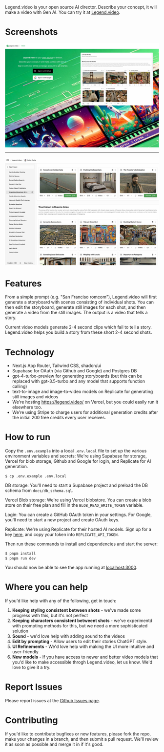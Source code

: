 Legend.video is your open source AI director. Describe your concept, it will make a video with Gen AI. You can try it at [Legend.video](https://legend.video).

# Screenshots

![Legend.video Screenshot - Homepage](docs/screenshot_homepage.jpg)

___

![Legend.video Screenshot - Workflow](docs/screenshot_workflow.jpg)

# Features

From a simple prompt (e.g. &quot;San Franciso romcom&quot;), Legend.video will first generate a storyboard with scenes consisting of individual shots. You can then edit the storyboard, generate still images for each shot, and then generate a video from the still images. The output is a video that tells a story. 

Current video models generate 2-4 second clips which fail to tell a story. Legend.video helps you build a story from these short 2-4 second shots.

# Technology

* Next.js App Router, Tailwind CSS, shadcn/ui
* Supabase for OAuth (via Github and Google) and Postgres DB
* gpt-4-turbo-preview for generating storyboards (but this can be replaced with gpt-3.5-turbo and any model that supports function calling)
* text-to-image and image-to-video models on Replicate for generating still images and videos
* We're hosting https://legend.video/ on Vercel, but you could easily run it elsewhere too.
* We're using Stripe to charge users for additional generation credits after the initial 200 free credits every user receives.

# How to run

Copy the `.env.example` into a local `.env.local` file to set up the various environment variables and secrets: We're using Supabase for storage, Vercel for blob storage, Github and Google for login, and Replicate for AI generation.

```$ cp .env.example .env.local```

DB storage: You'll need to start a Supabase project and preload the DB schema from `docs/db_schema.sql`.

Vercel Blob storage: We're using Vercel blobstore. You can create a blob store on their free plan and fill in the `BLOB_READ_WRITE_TOKEN` variable.

Login: You can create a GitHub OAuth token in your settings. For Google, you'll need to start a new project and create OAuth keys.

Replicate: We're using Replicate for their hosted AI models. Sign up for a key [here](https://replicate.com/), and copy your token into `REPLICATE_API_TOKEN`.

Then run these commands to install and dependencies and start the server:

```
$ pnpm install
$ pnpm run dev
```

You should now be able to see the app running at [localhost:3000](http://localhost:3000).

# Where you can help

If you'd like help with any of the following, get in touch:

1. **Keeping styling consistent between shots** - we've made some progress with this, but it's not perfect
2. **Keeping characters consistent betweent shots** - we've experimentd with prompting methods for this, but we need a more sophisticated solution
3. **Sound** - we'd love help with adding sound to the videos
4. **Edit by prompting** - Allow users to edit their stories ChatGPT style.
5. **UI Refinements** - We'd love help with making the UI more intuitive and user-friendly
6. **New models** - If you have access to newer and better video models that you'd like to make accessible throgh Legend.video, let us know. We'd love to give it a try.

# Report Issues

Please report issues at the [Github Issues page](https://github.com/gaborcselle/legend.video/issues).

# Contributing

If you'd like to contribute bugfixes or new features, please fork the repo, make your changes in a branch, and then submit a pull request. We'll review it as soon as possible and merge it in if it's good.


